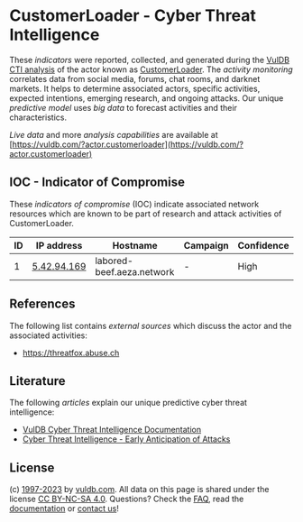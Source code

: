 # CustomerLoader - Cyber Threat Intelligence

These _indicators_ were reported, collected, and generated during the [VulDB CTI analysis](https://vuldb.com/?kb.cti) of the actor known as [CustomerLoader](https://vuldb.com/?actor.customerloader). The _activity monitoring_ correlates data from social media, forums, chat rooms, and darknet markets. It helps to determine associated actors, specific activities, expected intentions, emerging research, and ongoing attacks. Our unique _predictive model_ uses _big data_ to forecast activities and their characteristics.

_Live data_ and more _analysis capabilities_ are available at [https://vuldb.com/?actor.customerloader](https://vuldb.com/?actor.customerloader)

## IOC - Indicator of Compromise

These _indicators of compromise_ (IOC) indicate associated network resources which are known to be part of research and attack activities of CustomerLoader.

ID | IP address | Hostname | Campaign | Confidence
-- | ---------- | -------- | -------- | ----------
1 | [5.42.94.169](https://vuldb.com/?ip.5.42.94.169) | labored-beef.aeza.network | - | High

## References

The following list contains _external sources_ which discuss the actor and the associated activities:

* https://threatfox.abuse.ch

## Literature

The following _articles_ explain our unique predictive cyber threat intelligence:

* [VulDB Cyber Threat Intelligence Documentation](https://vuldb.com/?kb.cti)
* [Cyber Threat Intelligence - Early Anticipation of Attacks](https://www.scip.ch/en/?labs.20201022)

## License

(c) [1997-2023](https://vuldb.com/?kb.changelog) by [vuldb.com](https://vuldb.com/?kb.about). All data on this page is shared under the license [CC BY-NC-SA 4.0](https://creativecommons.org/licenses/by-nc-sa/4.0/). Questions? Check the [FAQ](https://vuldb.com/?kb.faq), read the [documentation](https://vuldb.com/?kb) or [contact us](https://vuldb.com/?contact)!
